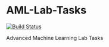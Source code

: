# AML-Lab-Tasks
[![Build Status](https://github.com/firas-jolha/labTasks/actions/workflows/setup.yml/badge.svg)](https://github.com/firas-jolha/labTasks/actions/workflows/setup.yml)


Advanced Machine Learning Lab Tasks
